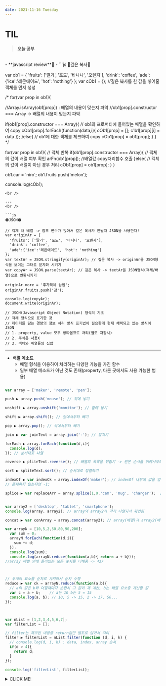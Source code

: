 ```yaml
---
date: 2021-11-16 Tuesday
---
```


# TIL

> **오늘 공부**
<br />
- **javascript review**🤔
  - 
```js
🔴깊은 복사🔴

var ob1 = {
  'fruits': ['딸기', '포도', '바나나', '오렌지'],
  'drink': 'coffee',
  'ade':{'ice':'레몬에이드', 'hot': 'nothing'}
};
var cOb1 = {}; //깊은 복사를 한 값을 넣어줄 객체를 먼저 생성

/*
for(var prop in ob1){

//Array.isArray(ob1[prop]) : 배열의 내용이 맞는지 파악
//ob1[prop].constructor === Array -> 배열의 내용이 맞는지 파악

  if(ob1[prop].constructor === Array){
    // ob1의 프로퍼티에 들어있는 배열을 확인하여 copy
    cOb1[prop].forEach(function(data,i){
      cOb1[prop] = [];
      c1b1[prop][i] = data
    });
  }else{
  // ob1에 대한 객체를 체크하여 copy
  cOb1[prop] = ob1[prop]; 
  }
}
*/


for(var prop in ob1){   // 객체 반복
  if(ob1[prop].constructor === Array){    // 객체의 값이 배열 여부 확인
    arFn(ob1[prop]);    //배열값 copy처리함수 호출
  }else{    // 객체의 값이 배열이 아닌 경우 처리
    cOb1[prop] = ob1[prop];
  }
}





ob1.car = 'niro';
ob1.fruits.push('melon');

console.log(cOb1);
```
<br />

---
<br />

```js
🟠JSON🟠

// 객체 내 배열 -> 참조 변수가 많아서 깊은 복사가 안될때 JSON을 사용한다!
var originAr = {
  'fruits': ['딸기', '포도', '바나나', '오렌지'],
  'drink': 'coffee',
  'ade':{'ice':'레몬에이드', 'hot': 'nothing'}
};
var textAr = JSON.stringify(originAr); // 깊은 복사 -> originAr을 JSON형식을 보이는 그대로 문자화 시키기
var copyAr = JSON.parse(textAr); // 깊은 복사 -> textAr을 JSON형식(객체/배열)으로 변환시키기

originAr.more = '추가객체 삽입';
originAr.fruits.push('감');

console.log(copyAr);
document.write(originAr);

// JSON(Javascript Object Notation) 형식의 기초
// 객체 형식으로 표기한 것
// 데이터를 담는 경량의 정보 처리 방식 표기법이 필요한데 현재 채택되고 있는 방식이 JSON
// 1. property, value 모두 쌍따옴표로 처리(별도 저장시)
// 2. 주석은 사용X
// 3. 객체와 배열들의 집합
```
---
- **배열 메소드**
  - 배열 형식을 이용하여 처리하는 다양한 기능을 가진 함수
  - 일부 배열 메소드가 아닌 것도 존재(property, 다른 곳에서도 사용 가능한 범용)
```js

var array = ['maker', 'remote', 'pen'];

push ▶ array.push('mouse'); // 뒤에 넣기

unshift ▶ array.unshift('monitor'); // 앞에 넣기

shift ▶ array.shift(); // 앞에서부터 빼기

pop ▶ array.pop(); // 뒤에서부터 빼기

join ▶ var joinText = array.join('-'); // 합치기

forEach ▶ array.forEach(function(d,i){
  console.log(d);
}); // 순서대로 나열

reverse ▶ pliteText.reverse(); // 배열의 목록을 뒤집기 -> 원본 순서를 뒤에서부터 배치

sort ▶ spliteText.sort(); // 순서대로 정렬하기

indexOf ▶ var indexCk = array.indexOf('maker'); // indexOf 내부에 값을 입력하여 동일한 값이 존재하면 그 중 첫번째가 위치한 것을 파악하여 위치를 숫자로 표기
// 존재하지 않는다면 -1; 

splice ▶ var replaceArr = array.splice(1,0,'cam', 'mug', 'charger');  // 0번째부터(1) 0개만큼(0) 삭제하고 두의 내용을 삽입 - [].splice(순번, 삭제갯수, 삽입요소들...)


var array2 = ['desktop', 'tablet', 'smartphone'];
console.log(array, array2); // array와 array2가 각각 나열되서 확인됨

concat ▶ var conArray = array.concat(array2); // array(배열)과 array2(배열)을 합쳐서 한개의 배열로 만듬 

var arrayN = [10,5,2,50,80,90,200];
  var sum = 0;
  arrayN.forEach(function(d,i){
    sum += d;
  });
  console.log(sum);
  console.log(arrayN.reduce(function(a,b){ return a + b})); 
//array 배열 안에 들어있는 모든 숫자를 더해줌 -> 437



// 두개의 요소를 순차로 가져와서 순차 수행 
reduce ▶ var ck = arrayN.reduce(function(a,b){
  // a의 값은 b와 더할때마다 순환시 그 값이 재 계산, b는 배열 요소중 계산할 값
  var c = a + b;    // a는 10 b는 5 = 15
  console.log(a, b); // 10, 5 -> 15, 2 -> 17, 50...
});



var nList = [1,2,3,4,5,6,7];
var filterList = [];

// filter는 체크된 내용중 return값만 별도로 담아서 처리
filter ▶ filterList = nList.filter(function (d, i, k) {
  // console.log(d, i, k) : data, index, array 순서
  if(d > 4){
    return d;
  }
});

console.log('filterList', filterList);
```



<details>
<summary>CLICK ME!</summary>  
- https://velog.io/@kysung95/%EA%B0%9C%EB%B0%9C%EC%83%81%EC%8B%9D-JSON%EA%B3%BC-JavaScript-Object%EC%9D%98-%EC%B0%A8%EC%9D%B4%EC%A0%90
- https://velog.io/@younoah/JS-%EC%9E%90%EB%B0%94%EC%8A%A4%ED%81%AC%EB%A6%BD%ED%8A%B8-%EB%B0%B0%EC%97%B4%EA%B4%80%EB%A0%A8-%EB%A9%94%EC%86%8C%EB%93%9C-%EC%B4%9D%EC%A0%95%EB%A6%AC
</detials>  

